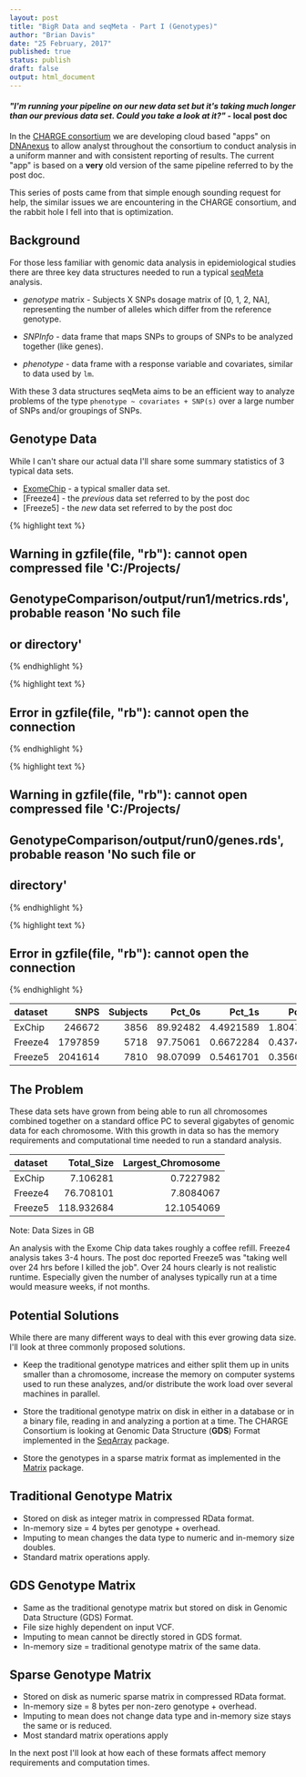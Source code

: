 ```yaml
---
layout: post
title: "BigR Data and seqMeta - Part I (Genotypes)"
author: "Brian Davis"
date: "25 February, 2017"
published: true
status: publish
draft: false
output: html_document
---
```

 
#### *"I'm running your pipeline on our new data set but it's taking much longer than our previous data set.  Could you take a look at it?"* - local post doc
 
 
In the [CHARGE consortium](http://depts.washington.edu/chargeco/wiki/Main_Page) we are developing cloud based "apps" on [DNAnexus](https://www.dnanexus.com/usecases-charge) to allow analyst throughout the consortium to conduct analysis in a uniform manner and with consistent reporting of results.  The current "app" is based on a **very** old version of the same pipeline referred to by the post doc.
 
 
This series of posts came from that simple enough sounding request for help, the similar issues we are encountering in the CHARGE consortium, and the rabbit hole I fell into that is optimization.
 
 
## Background
 
For those less familiar with genomic data analysis in epidemiological studies there are three key data structures needed to run a typical [seqMeta](https://cran.r-project.org/web/packages/seqMeta/index.html) analysis.  
 
* *genotype* matrix - Subjects X SNPs dosage matrix of [0, 1, 2, NA], representing the number of alleles which differ from the reference genotype.
 
* *SNPInfo* - data frame that maps SNPs to groups of SNPs to be analyzed together (like genes).  
 
* *phenotype* - data frame with a response variable and covariates, similar to data used by `lm`.
 
With these 3 data structures seqMeta aims to be an efficient way to analyze problems of the type `phenotype ~ covariates + SNP(s)` over a large number of SNPs and/or groupings of SNPs.
 
 
## Genotype Data
 
While I can't share our actual data I'll share some summary statistics of 3 typical data sets.
 
* [ExomeChip](http://www.chargeconsortium.com/main/exomechip) - a typical smaller data set.
* [Freeze4]   - the *previous* data set referred to by the post doc
* [Freeze5]   - the *new* data set referred to by the post doc 
 

{% highlight text %}
## Warning in gzfile(file, "rb"): cannot open compressed file 'C:/Projects/
## GenotypeComparison/output/run1/metrics.rds', probable reason 'No such file
## or directory'
{% endhighlight %}



{% highlight text %}
## Error in gzfile(file, "rb"): cannot open the connection
{% endhighlight %}



{% highlight text %}
## Warning in gzfile(file, "rb"): cannot open compressed file 'C:/Projects/
## GenotypeComparison/output/run0/genes.rds', probable reason 'No such file or
## directory'
{% endhighlight %}



{% highlight text %}
## Error in gzfile(file, "rb"): cannot open the connection
{% endhighlight %}
 

|dataset |    SNPS| Subjects|   Pct_0s|    Pct_1s|    Pct_2s|  Pct_NAs|
|:-------|-------:|--------:|--------:|---------:|---------:|--------:|
|ExChip  |  246672|     3856| 89.92482| 4.4921589| 1.8047717| 3.778245|
|Freeze4 | 1797859|     5718| 97.75061| 0.6672284| 0.4374634| 1.144700|
|Freeze5 | 2041614|     7810| 98.07099| 0.5461701| 0.3560468| 1.026796|
 
## The Problem
These data sets have grown from being able to run all chromosomes combined together on a standard office PC to several gigabytes of genomic data for each chromosome.  With this growth in data so has the memory requirements and computational time needed to run a standard analysis.
 

|dataset | Total_Size| Largest_Chromosome|
|:-------|----------:|------------------:|
|ExChip  |   7.106281|          0.7227982|
|Freeze4 |  76.708101|          7.8084067|
|Freeze5 | 118.932684|         12.1054069|
Note: Data Sizes in GB
 
An analysis with the Exome Chip data takes roughly a coffee refill. Freeze4 analysis takes 3-4 hours. The post doc reported Freeze5 was "taking well over 24 hrs before I killed the job".  Over 24 hours clearly is not realistic runtime.  Especially given the number of analyses typically run at a time would measure weeks, if not months.
 
 
## Potential Solutions
 
While there are many different ways to deal with this ever growing data size.  I'll look at three commonly proposed solutions.
 
* Keep the traditional genotype matrices and either split them up in units smaller than a chromosome, increase the memory on computer systems used to run these analyzes, and/or distribute the work load over several machines in parallel.
 
* Store the traditional genotype matrix on disk in either in a database or in a binary file, reading in and analyzing a portion at a time. The CHARGE Consortium is looking at Genomic Data Structure (**GDS**) Format implemented in the [SeqArray](http://bioconductor.org/packages/release/bioc/html/SeqArray.html) package.
 
* Store the genotypes in a sparse matrix format as implemented in the [Matrix](https://cran.r-project.org/web/packages/Matrix/index.html) package.
 
## Traditional Genotype Matrix
 
* Stored on disk as integer matrix in compressed RData format.
* In-memory size = 4 bytes per genotype + overhead.
* Imputing to mean changes the data type to numeric and in-memory size doubles.
* Standard matrix operations apply.
 
## GDS Genotype Matrix
 
* Same as the traditional genotype matrix but stored on disk in Genomic Data Structure (GDS) Format.
* File size highly dependent on input VCF.
* Imputing to mean cannot be directly stored in GDS format.
* In-memory size = traditional genotype matrix of the same data.
 
## Sparse Genotype Matrix
 
* Stored on disk as numeric sparse matrix in compressed RData format.
* In-memory size = 8 bytes per non-zero genotype + overhead. 
* Imputing to mean does not change data type and in-memory size stays the same or is reduced.
* Most standard matrix operations apply
 
 
 
In the next post I'll look at how each of these formats affect memory requirements and computation times.
 
